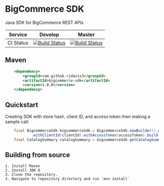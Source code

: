 # BigCommerce SDK

Java SDK for BigCommerce REST APIs

| Service   | Develop | Master |
|-----------|---------|--------|
| CI Status | [![Build Status](https://travis-ci.org/ChannelApe/bigcommerce-sdk.svg?branch=develop)](https://travis-ci.org/ChannelApe/bigcommerce-sdk) | [![Build Status](https://travis-ci.org/ChannelApe/bigcommerce-sdk.svg?branch=master)](https://travis-ci.org/ChannelApe/bigcommerce-sdk) |

## Maven
```xml
	<dependency>
	    <groupId>com.github.rjdavis3</groupId>
	    <artifactId>bigcommerce-sdk</artifactId>
	    <version>1.0.0</version>
	</dependency>
```

## Quickstart
Creating SDK with store hash, client ID, and access token then making a sample call:

```java
	final BigcommerceSdk bigcommerceSdk = BigcommerceSdk.newBuilder().withStoreHash(storeHash)
			.withClientId(clientId).withAccessToken(accessToken).build();
	final CatalogSummary catalogSummary = bigcommerceSdk.getCatalogSummary();
```

## Building from source

	1. Install Maven
	2. Install JDK 8
	3. Clone the repository.
	3. Navigate to repository directory and run `mvn install`

